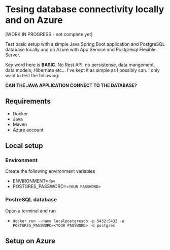 # Tesing database connectivity locally and on Azure

[WORK IN PROGRESS - not complete yet]

Test basic setup with a simple Java Spring Boot application and PostgreSQL database locally and on Azure with App Service and Postgresql Flexible Server.

Key word here is __BASIC__. No Rest API, no persistense, data mangement, data models, Hibernate etc... I've kept it as simple as I possibly can. I only want to test the following:

__CAN THE JAVA APPLICATION CONNECT TO THE DATABASE?__

## Requirements

* Docker
* Java
* Maven
* Azure account

## Local setup

### Environment

Create the following environment variables
* ENVIRONMENT=``dev``
* POSTGRES_PASSWORD=``<YOUR PASSWORD>``

### PostreSQL database

Open a terminal and run
* ``docker run --name localpostgresdb -p 5432:5432 -e POSTGRES_PASSWORD=<YOUR PASSWORD> -d postgres``

## Setup on Azure








